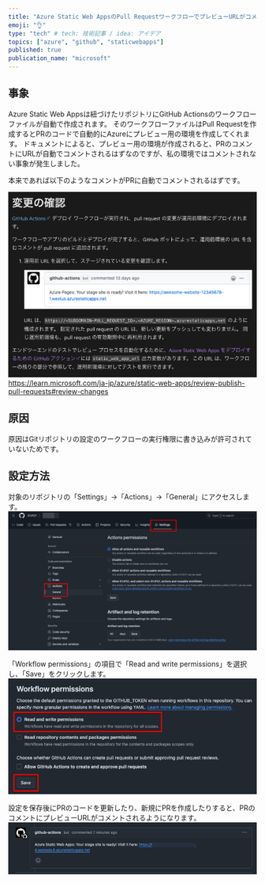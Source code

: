 ```yaml
---
title: "Azure Static Web AppsのPull RequestワークフローでプレビューURLがコメントされない"
emoji: "👌"
type: "tech" # tech: 技術記事 / idea: アイデア
topics: ["azure", "github", "staticwebapps"]
published: true
publication_name: "microsoft"
---
```


## 事象
Azure Static Web Appsは紐づけたリポジトリにGitHub Actionsのワークフローファイルが自動で作成されます。
そのワークフローファイルはPull Requestを作成するとPRのコードで自動的にAzureにプレビュー用の環境を作成してくれます。
ドキュメントによると、プレビュー用の環境が作成されると、PRのコメントにURLが自動でコメントされるはずなのですが、私の環境ではコメントされない事象が発生しました。

本来であれば以下のようなコメントがPRに自動でコメントされるはずです。

![](/images/swa-pr-action-can-not-comment-stating-url/comment.png)
https://learn.microsoft.com/ja-jp/azure/static-web-apps/review-publish-pull-requests#review-changes


## 原因
原因はGitリポジトリの設定のワークフローの実行権限に書き込みが許可されていないためです。

## 設定方法
対象のリポジトリの「Settings」→「Actions」→「General」にアクセスします。
![](/images/swa-pr-action-can-not-comment-stating-url/1.png)

「Workflow permissions」の項目で「Read and write permissions」を選択し、「Save」をクリックします。
![](/images/swa-pr-action-can-not-comment-stating-url/2.png)


設定を保存後にPRのコードを更新したり、新規にPRを作成したりすると、PRのコメントにプレビューURLがコメントされるようになります。
![](/images/swa-pr-action-can-not-comment-stating-url/3.png)
